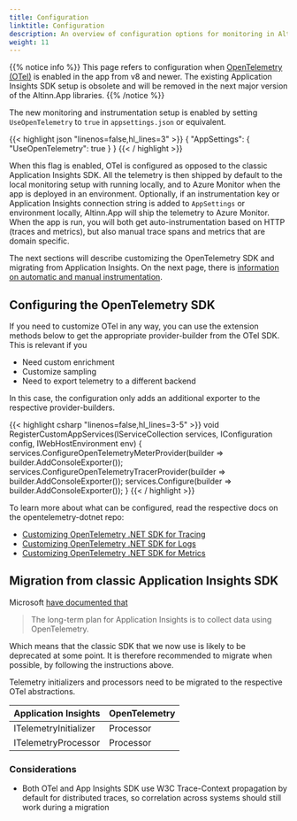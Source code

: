 ```yaml
---
title: Configuration
linktitle: Configuration
description: An overview of configuration options for monitoring in Altinn Apps.
weight: 11
---
```


{{% notice info %}}
This page refers to configuration when [OpenTelemetry (OTel)](https://opentelemetry.io/) is enabled in the app from v8 and newer.
The existing Application Insights SDK setup is obsolete and will be removed in the next major version of the Altinn.App libraries. 
{{% /notice %}}

The new monitoring and instrumentation setup is enabled by setting `UseOpenTelemetry` to `true` in `appsettings.json` or equivalent.

{{< highlight json "linenos=false,hl_lines=3" >}}
{
  "AppSettings": {
    "UseOpenTelemetry": true
  }
}
{{< / highlight >}}

When this flag is enabled, OTel is configured as opposed to the classic Application Insights SDK.
All the telemetry is then shipped by default to the local monitoring setup with running locally,
and to Azure Monitor when the app is deployed in an environment.
Optionally, if an instrumentation key or Application Insights connection string is added to `AppSettings` or environment locally,
Altinn.App will ship the telemetry to Azure Monitor.
When the app is run, you will both get auto-instrumentation based on HTTP (traces and metrics),
but also manual trace spans and metrics that are domain specific.

The next sections will describe customizing the OpenTelemetry SDK and migrating from Application Insights.
On the next page, there is [information on automatic and manual instrumentation](/altinn-studio/reference/monitoring/instrumentation).

## Configuring the OpenTelemetry SDK 

If you need to customize OTel in any way, you can use the extension methods below to get the appropriate provider-builder from the OTel SDK.
This is relevant if you

* Need custom enrichment
* Customize sampling
* Need to export telemetry to a different backend

In this case, the configuration only adds an additional exporter to the respective provider-builders.

{{< highlight csharp "linenos=false,hl_lines=3-5" >}}
void RegisterCustomAppServices(IServiceCollection services, IConfiguration config, IWebHostEnvironment env)
{
    services.ConfigureOpenTelemetryMeterProvider(builder => builder.AddConsoleExporter());
    services.ConfigureOpenTelemetryTracerProvider(builder => builder.AddConsoleExporter());
    services.Configure<OpenTelemetryLoggerOptions>(builder => builder.AddConsoleExporter());
}
{{< / highlight >}}

To learn more about what can be configured, read the respective docs on the opentelemetry-dotnet repo:

* [Customizing OpenTelemetry .NET SDK for Tracing](https://github.com/open-telemetry/opentelemetry-dotnet/tree/main/docs/trace/customizing-the-sdk#customizing-opentelemetry-net-sdk-for-tracing)
* [Customizing OpenTelemetry .NET SDK for Logs](https://github.com/open-telemetry/opentelemetry-dotnet/tree/main/docs/logs/customizing-the-sdk#customizing-opentelemetry-net-sdk-for-logs)
* [Customizing OpenTelemetry .NET SDK for Metrics](https://github.com/open-telemetry/opentelemetry-dotnet/tree/main/docs/metrics/customizing-the-sdk#customizing-opentelemetry-net-sdk-for-metrics)

## Migration from classic Application Insights SDK

Microsoft [have documented that](https://github.com/MicrosoftDocs/azure-docs/commit/25d58a0c1e5a1d5740d99fd68d89a9372042838e)

> The long-term plan for Application Insights is to collect data using OpenTelemetry.

Which means that the classic SDK that we now use is likely to be deprecated at some point.
It is therefore recommended to migrate when possible, by following the instructions above.

Telemetry initializers and processors need to be migrated to the respective OTel abstractions.

| **Application Insights** | **OpenTelemetry** |
| ------------------------ | ----------------- |
| ITelemetryInitializer    | Processor         |
| ITelemetryProcessor      | Processor         |

### Considerations

* Both OTel and App Insights SDK use W3C Trace-Context propagation by default for distributed traces, so correlation across systems should still work during a migration
